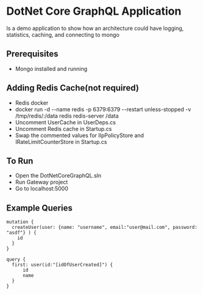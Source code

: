 # DotNet Core GraphQL Application
Is a demo application to show how an architecture could have logging, statistics, caching, and connecting to mongo

## Prerequisites
* Mongo installed and running

## Adding Redis Cache(not required)
* Redis docker
* docker run -d --name redis -p 6379:6379 --restart unless-stopped -v /tmp/redis/:/data redis redis-server /data
* Uncomment UserCache in UserDeps.cs
* Uncomment Redis cache in Startup.cs
* Swap the commented values for IIpPolicyStore and IRateLimitCounterStore in Startup.cs

## To Run
* Open the DotNetCoreGraphQL.sln
* Run Gateway project
* Go to localhost:5000

## Example Queries
```
mutation {
  createUser(user: {name: "username", email:"user@mail.com", password: "asdf"} ) {
    id
  }
}

query {
  first: user(id:"[idOfUserCreated]") {
      id
      name
  }
}
```
